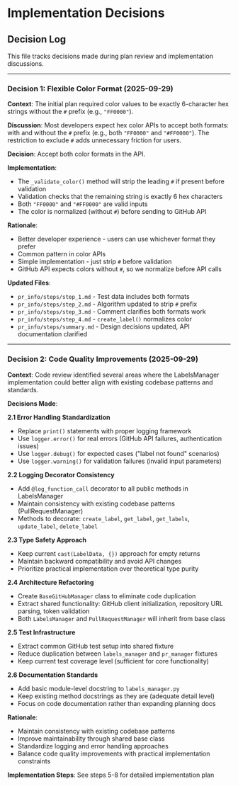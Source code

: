 # Implementation Decisions

## Decision Log

This file tracks decisions made during plan review and implementation discussions.

---

### Decision 1: Flexible Color Format (2025-09-29)

**Context**: The initial plan required color values to be exactly 6-character hex strings without the `#` prefix (e.g., `"FF0000"`).

**Discussion**: Most developers expect hex color APIs to accept both formats: with and without the `#` prefix (e.g., both `"FF0000"` and `"#FF0000"`). The restriction to exclude `#` adds unnecessary friction for users.

**Decision**: Accept both color formats in the API.

**Implementation**:
- The `_validate_color()` method will strip the leading `#` if present before validation
- Validation checks that the remaining string is exactly 6 hex characters
- Both `"FF0000"` and `"#FF0000"` are valid inputs
- The color is normalized (without `#`) before sending to GitHub API

**Rationale**: 
- Better developer experience - users can use whichever format they prefer
- Common pattern in color APIs
- Simple implementation - just strip `#` before validation
- GitHub API expects colors without `#`, so we normalize before API calls

**Updated Files**:
- `pr_info/steps/step_1.md` - Test data includes both formats
- `pr_info/steps/step_2.md` - Algorithm updated to strip `#` prefix
- `pr_info/steps/step_3.md` - Comment clarifies both formats work
- `pr_info/steps/step_4.md` - `create_label()` normalizes color
- `pr_info/steps/summary.md` - Design decisions updated, API documentation clarified

---

### Decision 2: Code Quality Improvements (2025-09-29)

**Context**: Code review identified several areas where the LabelsManager implementation could better align with existing codebase patterns and standards.

**Decisions Made**:

**2.1 Error Handling Standardization**
- Replace `print()` statements with proper logging framework
- Use `logger.error()` for real errors (GitHub API failures, authentication issues)
- Use `logger.debug()` for expected cases ("label not found" scenarios)
- Use `logger.warning()` for validation failures (invalid input parameters)

**2.2 Logging Decorator Consistency**
- Add `@log_function_call` decorator to all public methods in LabelsManager
- Maintain consistency with existing codebase patterns (PullRequestManager)
- Methods to decorate: `create_label`, `get_label`, `get_labels`, `update_label`, `delete_label`

**2.3 Type Safety Approach**
- Keep current `cast(LabelData, {})` approach for empty returns
- Maintain backward compatibility and avoid API changes
- Prioritize practical implementation over theoretical type purity

**2.4 Architecture Refactoring**
- Create `BaseGitHubManager` class to eliminate code duplication
- Extract shared functionality: GitHub client initialization, repository URL parsing, token validation
- Both `LabelsManager` and `PullRequestManager` will inherit from base class

**2.5 Test Infrastructure**
- Extract common GitHub test setup into shared fixture
- Reduce duplication between `labels_manager` and `pr_manager` fixtures
- Keep current test coverage level (sufficient for core functionality)

**2.6 Documentation Standards**
- Add basic module-level docstring to `labels_manager.py`
- Keep existing method docstrings as they are (adequate detail level)
- Focus on code documentation rather than expanding planning docs

**Rationale**:
- Maintain consistency with existing codebase patterns
- Improve maintainability through shared base class
- Standardize logging and error handling approaches
- Balance code quality improvements with practical implementation constraints

**Implementation Steps**: See steps 5-8 for detailed implementation plan
